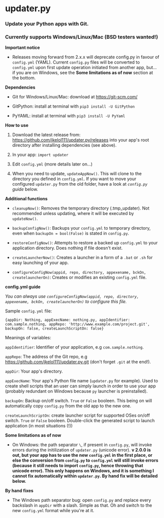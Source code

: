 # updater.py
### Update your Python apps with Git.
### Currently supports Windows/Linux/Mac (BSD testers wanted!)

**Important notice**

- Releases moving forward from 2.x.x will deprecate config.py in favour of `config.yml` (YAML). Current `config.py` files will be converted to `config.yml` upon first update operation initiated from another app, but... if you are on Windows, see the **Some limitations as of now** section at the bottom.

**Dependencies**

- Git for Windows/Linux/Mac: download at https://git-scm.com/

- GitPython: install at terminal with `pip3 install -U GitPython`

- PyYAML: install at terminal with `pip3 install -U PyYaml`

**How to use**

1. Download the latest release from: https://github.com/jkelol111/updater.py/releases into your app's root directory after installing dependencies (see above).

2. In your app: `import updater`

3. Edit `config.yml` (more details later on...)

4. When you need to update, `updateAppNow()`. This will clone to the directory you defined in `config.yml`. If you want to move your configured `updater.py` from the old folder, have a look at *`config.py` guide* below.

**Additional functions**

- `cleanupNow()`: Removes the temporary directory (.tmp_updater). Not recommended unless updating, where it will be executed by `updateNow()`.

- `backupConfigNow()`: Backups your `config.yml` to temporary directory, even when `backupOn = bool(False)` is stated in `config.py`.

- `restoreConfigNow()`: Attempts to restore a backed up `config.yml` to your application directory. Does nothing if file doesn't exist.

- `createLauncherNow()`: Creates a launcher in a form of a `.bat` or `.sh` for easy launching of your app.

- `configureConfigNow(appid, repo, directory, appexename, bckOn, createlauncherOn)`: Creates or modifies an existing `config.yml` file.

**config.yml guide**

*You can always use `configureConfigNow(appid, repo, directory, appexename, bckOn, createlauncherOn)` to configure this file.*

Sample `config.yml` file:

`{appDir: Nothing, appExecName: nothing.py, appIdentifier: com.sample.nothing, appRepo: 'http://www.example.com/project.git', backupOn: false, createLaunchScriptOn: false}`

Meanings of variables:

`appIdentifier`: Identifier of your application, e.g `com.sample.nothing`.

`appRepo`: The address of the Git repo, e.g https://github.com/jkelol111/updater.py.git (don't forget `.git` at the end!).

`appDir`: Your app's directory.

`appExecName`: Your app's Python file name (`updater.py` for example). Used to create shell scripts that an user can simply launch in order to use your app (probably redundant on Windows because `py` launcher is preinstalled).

`backupOn`: Backup on/off switch. `True` or `False` booleen. This being on will automatically copy `config.py` from the old app to the new one.

`createLaunchScriptOn`: create launcher script for supported OSes on/off switch. `True` or `False` booleen. Double-click the generated script to launch application (in most situations (!))

**Some limitations as of now**

- On Windows: the path separator `\`, if present in `config.py`, will invoke errors during the initilization of `updater.py` (unicode error). **v 2.0.0 is out, but your app has to use the new `config.yml` in the first place, or else the conversion from `config.py` to `config.yml` will still invoke errors (because it still needs to import `config.py`, hence throwing that unicode error). This only happens on Windows, and it is something I cannot fix automatically within `updater.py`. By hand fix will be detailed below.**

**By hand fixes**

- The Windows path separator bug: open `config.py` and replace every backslash in `appDir` with a slash. Simple as that. Oh and switch to the new `config.yml` format while you're at it.